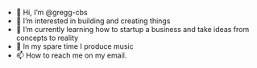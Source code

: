 - 👋 Hi, I’m @gregg-cbs
- 👀 I’m interested in building and creating things
- 🌱 I’m currently learning how to startup a business and take ideas from concepts to reality
- 💞️ In my spare time I produce music
- 📫 How to reach me on my email.

<!---
gregg-cbs/gregg-cbs is a ✨ special ✨ repository because its `README.md` (this file) appears on your GitHub profile.
You can click the Preview link to take a look at your changes.
--->
